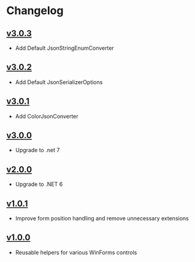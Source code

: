 # Changelog

## [v3.0.3]
 - Add Default JsonStringEnumConverter

## [v3.0.2]
 - Add Default JsonSerializerOptions

## [v3.0.1]
 - Add ColorJsonConverter
 
 ## [v3.0.0]
 - Upgrade to .net 7

## [v2.0.0]
 - Upgrade to .NET 6

## [v1.0.1]
 - Improve form position handling and remove unnecessary extensions

## [v1.0.0]
 - Reusable helpers for various WinForms controls
 
[v3.0.3]: https://github.com/wernervn/WVN.WinForms/releases/tag/3.0.3
[v3.0.2]: https://github.com/wernervn/WVN.WinForms/releases/tag/3.0.2
[v3.0.1]: https://github.com/wernervn/WVN.WinForms/releases/tag/3.0.1
[v3.0.0]: https://github.com/wernervn/WVN.WinForms/releases/tag/3.0.0
[v2.0.0]: https://github.com/wernervn/WVN.WinForms/releases/tag/2.0.0
[v1.0.1]: https://github.com/wernervn/WVN.WinForms/releases/tag/1.0.1
[v1.0.0]: https://github.com/wernervn/WVN.WinForms/releases/tag/1.0.0